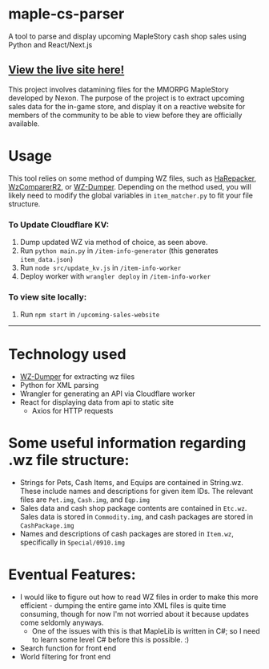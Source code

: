 # maple-cs-parser

A tool to parse and display upcoming MapleStory cash shop sales using Python and React/Next.js

## [View the live site here!](https://masonym.dev/ms-upcoming-sales)

This project involves datamining files for the MMORPG MapleStory developed by Nexon. The purpose of the project is to extract upcoming sales data for the in-game store, and display it on a reactive website for members of the community to be able to view before they are officially available. 

# Usage

This tool relies on some method of dumping WZ files, such as [HaRepacker](https://github.com/lastbattle/Harepacker-resurrected), [WzComparerR2](https://github.com/Kagamia/WzComparerR2), or [WZ-Dumper](https://github.com/Xterminatorz/WZ-Dumper). Depending on the method used, you will likely need to modify the global variables in `item_matcher.py` to fit your file structure. 

### To Update Cloudflare KV:

1. Dump updated WZ via method of choice, as seen above.
2. Run `python main.py` in `/item-info-generator` (this generates `item_data.json`)
3. Run `node src/update_kv.js` in `/item-info-worker`
4. Deploy worker with `wrangler deploy` in `/item-info-worker`

### To view site locally:

1. Run `npm start` in `/upcoming-sales-website`


---

# Technology used

* [WZ-Dumper](https://github.com/Xterminatorz/WZ-Dumper) for extracting wz files
* Python for XML parsing
* Wrangler for generating an API via Cloudflare worker
* React for displaying data from api to static site
    * Axios for HTTP requests

# Some useful information regarding .wz file structure:

* Strings for Pets, Cash Items, and Equips are contained in String.wz. These include names and descriptions for given item IDs. The relevant files are `Pet.img`, `Cash.img`, and `Eqp.img`
* Sales data and cash shop package contents are contained in `Etc.wz`. Sales data is stored in `Commodity.img`, and cash packages are stored in `CashPackage.img`
* Names and descriptions of cash packages are stored in `Item.wz`, specifically in `Special/0910.img`

# Eventual Features:

* I would like to figure out how to read WZ files in order to make this more efficient - dumping the entire game into XML files is quite time consuming, though for now I'm not worried about it because updates come seldomly anyways.
   * One of the issues with this is that MapleLib is written in C#; so I need to learn some level C# before this is possible. :)
* Search function for front end
* World filtering for front end 
